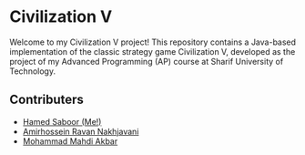 # Civilization V
Welcome to my Civilization V project! This repository contains a Java-based implementation of the classic strategy game Civilization V, developed as the project of my Advanced Programming (AP) course at Sharif University of Technology.

## Contributers
- [Hamed Saboor (Me!)](https://github.com/HamedSY)
- [Amirhossein Ravan Nakhjavani](https://github.com/amirHravan)
- [Mohammad Mahdi Akbar](https://github.com/MrTbag)
